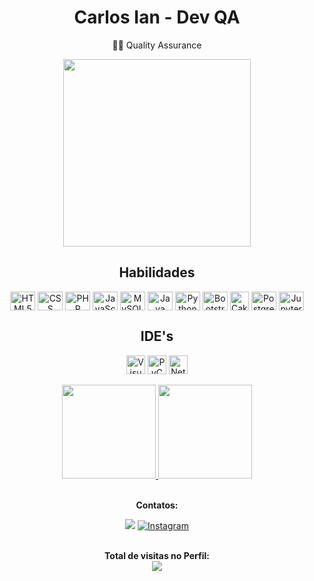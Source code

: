 <div align="center">
<h1>Carlos Ian - Dev QA</h1>

👨‍💻 Quality Assurance

<img height="300" src="https://www.alura.com.br/artigos/assets/hello-world-em-varias-linguagens/imagem1.gif"/>
    
</div>

<div align="center">
<h2>Habilidades</h2>
</div>
<div style="display: inline_block" align="center">
    <img align="center" alt="HTML5" height="30" width="40" src="https://cdn.jsdelivr.net/gh/devicons/devicon/icons/html5/html5-original.svg"> 
    <img align="center" alt="CSS" height="30" width="40" src="https://cdn.jsdelivr.net/gh/devicons/devicon/icons/css3/css3-original.svg"> 
    <img align="center" alt="PHP" height="30" width="40" src="https://cdn.jsdelivr.net/gh/devicons/devicon/icons/php/php-original.svg"> 
    <img align="center" alt="JavaScript" height="30" width="40" src="https://cdn.jsdelivr.net/gh/devicons/devicon/icons/javascript/javascript-original.svg" >
    <img align="center" alt="MySQL" height="30" width="40" src="https://cdn.jsdelivr.net/gh/devicons/devicon/icons/mysql/mysql-original.svg">
    <img align="center" alt="Java" height="30" width="40" src="https://cdn.jsdelivr.net/gh/devicons/devicon/icons/java/java-original.svg">
    <img align="center" alt="Python" height="30" width="40" src="https://cdn.jsdelivr.net/gh/devicons/devicon/icons/python/python-original.svg">
    <img align="center" alt="Bootstrap" height="30" width="40" src="https://cdn.jsdelivr.net/gh/devicons/devicon/icons/bootstrap/bootstrap-original.svg">
    <img align="center" alt="CakePHP" height="30" width"40" src="https://cdn.jsdelivr.net/gh/devicons/devicon/icons/cakephp/cakephp-original.svg">
    <img align="center" alt="PostgreSQL" height="30" width="40" src="https://cdn.jsdelivr.net/gh/devicons/devicon/icons/postgresql/postgresql-plain.svg">
    <img align="center" alt="Jupyter" height="30" width="40" src="https://cdn.jsdelivr.net/gh/devicons/devicon/icons/jupyter/jupyter-original-wordmark.svg">
</div>

<div align="center">
<h2>IDE's</h2>
    <div style="display: inline_block" align="center">
    <img align="center" alt="VisualStudioCode" height="30" width="30" src="https://cdn.jsdelivr.net/gh/devicons/devicon/icons/vscode/vscode-original.svg"> 
    <img align="center" alt="PyCharm" height="30" width="30" src="https://cdn.jsdelivr.net/gh/devicons/devicon/icons/pycharm/pycharm-original.svg">
    <img align="center" alt="NetBeans" height="30" width="30" src="https://seeklogo.com/images/N/netbeans-logo-335EBA952E-seeklogo.com.png">
</div><br>
    
  <div align="center">
   <a href="https://github.com/carlosianrs">
    <img height="150em" src="https://github-readme-stats.vercel.app/api?username=carlosianrs&show_icons=true&theme=dark">
    <img height="150em" src="https://github-readme-stats.vercel.app/api/top-langs/?username=carlosianrs&layout=compact&theme=dark">
   </a>
</div><br>

<div align="center">
<p><b>Contatos:</b></p>
    <a href="https://www.linkedin.com/in/carlos-ian-rodrigues-dos-santos-08581b239/"><img alt"LinkedIn" src="https://img.shields.io/badge/LinkedIn-0077B5?style=for-the-badge&logo=linkedin&logoColor=white"></a>
    <a href="https://www.instagram.com/ian.rs7/"><img alt="Instagram" src="https://img.shields.io/badge/Instagram-E4405F?style=for-the-badge&logo=instagram&logoColor=white"></a>
</div><br>

<p align="center"><b>Total de visitas no Perfil:</b><br>
<img align="center" src="https://profile-counter.glitch.me/carlosianrs/count.svg"></p>

